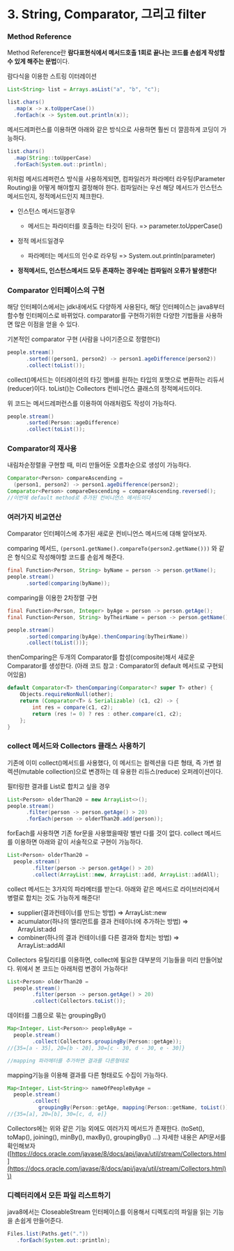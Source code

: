 # 3. String, Comparator, 그리고 filter

### Method Reference

Method Reference란 **람다표현식에서 메서드호출 1회로 끝나는 코드를 손쉽게 작성할 수 있게 해주는 문법**이다.

람다식을 이용한 스트링 이터레이션

```java
List<String> list = Arrays.asList("a", "b", "c");

list.chars()
  .map(x -> x.toUpperCase())
  .forEach(x -> System.out.println(x));
```

메서드레퍼런스를 이용하면 아래와 같은 방식으로 사용하면 훨씬 더 깔끔하게 코딩이 가능하다.

```java
list.chars()
  .map(String::toUpperCase)
  .forEach(System.out::println);
```

위처럼 메서드레퍼런스 방식을 사용하게되면, 컴파일러가 파라메터 라우팅\(Parameter Routing\)을 어떻게 해야할지 결정해야 한다. 컴파일러는 우선 해당 메서드가 인스턴스 메서드인지, 정적메서드인지 체크한다.

* 인스턴스 메서드일경우
  * 메서드는 파라미터를 호출하는 타깃이 된다. =&gt; parameter.toUpperCase\(\)
* 정적 메서드일경우

  * 파라메터는 메서드의 인수로 라우팅 =&gt; System.out.println\(parameter\)

* **정적메서드, 인스턴스메서드 모두 존재하는 경우에는 컴파일러 오류가 발생한다!**

### Comparator 인터페이스의 구현

해당 인터페이스에서는 jdk내에서도 다양하게 사용된다, 해당 인터페이스는 java8부터 함수형 인터페이스로 바뀌었다. comparator를 구현하기위한 다양한 기법들을 사용하면 많은 이점을 얻을 수 있다.

기본적인 comparator 구현 \(사람을 나이기준으로 정렬한다\)

```java
people.stream()
      .sorted((person1, person2) -> person1.ageDifference(person2))
      .collect(toList());
```

collect\(\)메서드는 이터레이션의 타깃 멤버를 원하는 타입의 포맷으로 변환하는 리듀서\(reducer\)이다. toList\(\)는 Collectors 컨비니언스 클래스의 정적메서드이다.

위 코드는 메서드레퍼런스를 이용하여 아래처럼도 작성이 가능하다.

```java
people.stream()
      .sorted(Person::ageDifference)
      .collect(toList());
```

### Comparator의 재사용

내림차순정렬을 구현할 때, 미리 만들어둔 오름차순으로 생성이 가능하다.

```java
Comparator<Person> compareAscending = 
  (person1, person2) -> person1.ageDifference(person2);
Comparator<Person> compareDescending = compareAscending.reversed();
//이번에 default method로 추가된 컨비니언스 메서드이다
```

### 여러가지 비교연산

Comparator 인터페이스에 추가된 새로운 컨비니언스 메서드에 대해 알아보자.

comparing 메서드,  `(person1.getName().compareTo(person2.getName()))` 와 같은 형식으로 작성해야할 코드를 손쉽게 해준다.

```java
final Function<Person, String> byName = person -> person.getName();
people.stream()
      .sorted(comparing(byName));
```

comparing을 이용한 2차정렬 구현

```java
final Function<Person, Integer> byAge = person -> person.getAge();
final Function<Person, String> byTheirName = person -> person.getName();

people.stream()
      .sorted(comparing(byAge).thenComparing(byTheirName))
      .collect(toList()));
```

thenComparing은 두개의 Comparator를 합성\(composite\)해서 새로운 Comparator를 생성한다. \(아래 코드 참고 : Comparator의 default 메서드로 구현되어있음\)

```java
default Comparator<T> thenComparing(Comparator<? super T> other) {
    Objects.requireNonNull(other);
    return (Comparator<T> & Serializable) (c1, c2) -> {
        int res = compare(c1, c2);
        return (res != 0) ? res : other.compare(c1, c2);
    };
}
```

### collect 메서드와 Collectors 클래스 사용하기

기존에 이미 collect\(\)메서드를 사용했다, 이 메서드는 컬렉션을 다른 형태, 즉 가변 컬렉션\(mutable collection\)으로 변경하는 데 유용한 리듀스\(reduce\) 오퍼레이션이다.

필터링한 결과를 List로 합치고 싶을 경우

```java
List<Person> olderThan20 = new ArrayList<>();
people.stream()
      .filter(person -> person.getAge() > 20)
      .forEach(person -> olderThan20.add(person));
```

forEach를 사용하면 기존 for문을 사용했을때랑 별반 다를 것이 없다. collect 메서드를 이용하면 아래와 같이 서술적으로 구현이 가능하다.

```java
List<Person> olderThan20 = 
  people.stream()
        .filter(person -> person.getAge() > 20)
        .collect(ArrayList::new, ArrayList::add, ArrayList::addAll);
```

collect 메서드는 3가지의 파라메터를 받는다. 아래와 같은 메서드로 라이브러리에서 병렬로 합치는 것도 가능하게 해준다!

* supplier\(결과컨테이너를 만드는 방법\) =&gt; ArrayList::new
* acumulator\(하나의 엘리먼트를 결과 컨테이너에 추가하는 방법\) =&gt; ArrayList:add
* combiner\(하나의 결과 컨테이너를 다른 결과와 합치는 방법\) =&gt; ArrayList::addAll

Collectors 유틸리티를 이용하면, collect에 필요한 대부분의 기능들을 미리 만들어놨다. 위에서 본 코드는 아래처럼 변경이 가능하다!

```java
List<Person> olderThan20 = 
  people.stream()
        .filter(person -> person.getAge() > 20)
        .collect(Collectors.toList());
```

데이터를 그룹으로 묶는 groupingBy\(\)

```java
Map<Integer, List<Person>> peopleByAge = 
  people.stream()
        .collect(Collectors.groupingBy(Person::getAge));
//{35=[a - 35], 20=[b - 20], 30=[c - 30, d - 30, e - 30]}

//mapping 파라메터를 추가하면 결과를 다른형태로
```

mapping기능을 이용해 결과를 다른 형태로도 수집이 가능하다.

```java
Map<Integer, List<String>> nameOfPeopleByAge = 
  people.stream()
        .collect(
          groupingBy(Person::getAge, mapping(Person::getName, toList())));
//{35=[a], 20=[b], 30=[c, d, e]}
```

Collectors에는 위와 같은 기능 외에도 여러가지 메서드가 존재한다. \(toSet\(\), toMap\(\), joining\(\), minBy\(\), maxBy\(\), groupingBy\(\) ...\) 자세한 내용은 API문서를 확인해보자\([https://docs.oracle.com/javase/8/docs/api/java/util/stream/Collectors.html](https://docs.oracle.com/javase/8/docs/api/java/util/stream/Collectors.html)\)

### 디렉터리에서 모든 파일 리스트하기

java8에서는 CloseableStream 인터페이스를 이용해서 디렉토리의 파일을 읽는 기능을 손쉽게 만들어준다. 

```java
Files.list(Paths.get("."))
   .forEach(System.out::println);
```



